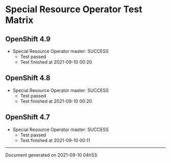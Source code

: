 
Special Resource Operator Test Matrix
=====================================

OpenShift 4.9
-------------


* Special Resource Operator master: SUCCESS
  - Test passed
  - Test finished at 2021-09-10 00:20

OpenShift 4.8
-------------


* Special Resource Operator master: SUCCESS
  - Test passed
  - Test finished at 2021-09-10 00:20

OpenShift 4.7
-------------


* Special Resource Operator master: SUCCESS
  - Test passed
  - Test finished at 2021-09-10 00:11


---
Document generated on 2021-09-10 04h53.
